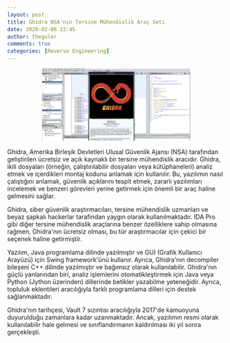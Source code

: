 ```yaml
---
layout: post
title: Ghidra NSA'nın Tersine Mühendislik Araç Seti
date: 2020-02-06 22:45
author: theguler
comments: true
categories: [Reverse Engineering]
---
```

<!-- wp:gallery {"linkTo":"none"} -->
<figure class="wp-block-gallery has-nested-images columns-default is-cropped"><!-- wp:image {"id":11231,"sizeSlug":"large","linkDestination":"none"} -->
<figure class="wp-block-image size-large"><img src="https://raw.githubusercontent.com/farukgulercom/farukgulercom.github.io/refs/heads/main/assets/post_img/ghidra.png?w=1024" alt="" class="wp-image-11231" /></figure>
<!-- /wp:image --></figure>
<!-- /wp:gallery -->

<!-- wp:paragraph -->
<p>Ghidra, Amerika Birleşik Devletleri Ulusal Güvenlik Ajansı (NSA) tarafından geliştirilen ücretsiz ve açık kaynaklı bir tersine mühendislik aracıdır. Ghidra, ikili dosyaları (örneğin, çalıştırılabilir dosyaları veya kütüphaneleri) analiz etmek ve içerdikleri montaj kodunu anlamak için kullanılır. Bu, yazılımın nasıl çalıştığını anlamak, güvenlik açıklarını tespit etmek, zararlı yazılımları incelemek ve benzeri görevleri yerine getirmek için önemli bir araç haline gelmesini sağlar.</p>
<!-- /wp:paragraph -->

<!-- wp:paragraph -->
<p>Ghidra, siber güvenlik araştırmacıları, tersine mühendislik uzmanları ve beyaz şapkalı hackerlar tarafından yaygın olarak kullanılmaktadır. IDA Pro gibi diğer tersine mühendislik araçlarına benzer özelliklere sahip olmasına rağmen, Ghidra'nın ücretsiz olması, bu tür araştırmacılar için çekici bir seçenek haline getirmiştir.</p>
<!-- /wp:paragraph -->

<!-- wp:paragraph -->
<p>Yazılım, Java programlama dilinde yazılmıştır ve GUI (Grafik Kullanıcı Arayüzü) için Swing framework'ünü kullanır. Ayrıca, Ghidra'nın decompiler bileşeni C++ dilinde yazılmıştır ve bağımsız olarak kullanılabilir. Ghidra'nın güçlü yanlarından biri, analiz işlemlerini otomatikleştirmek için Java veya Python (Jython üzerinden) dillerinde betikler yazabilme yeteneğidir. Ayrıca, topluluk eklentileri aracılığıyla farklı programlama dilleri için destek sağlanmaktadır.</p>
<!-- /wp:paragraph -->

<!-- wp:paragraph -->
<p>Ghidra'nın tarihçesi, Vault 7 sızıntısı aracılığıyla 2017'de kamuoyuna duyurulduğu zamanlara kadar uzanmaktadır. Ancak, yazılımın resmi olarak kullanılabilir hale gelmesi ve sınıflandırmanın kaldırılması iki yıl sonra gerçekleşti.</p>
<!-- /wp:paragraph -->
